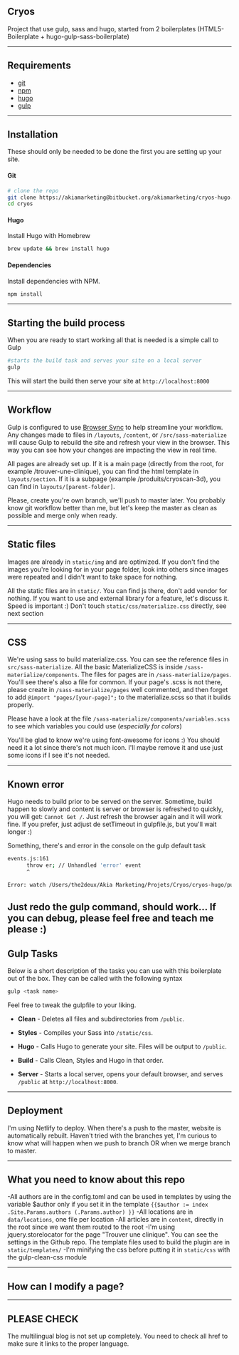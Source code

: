 ## Cryos
Project that use gulp, sass and hugo, started from 2 boilerplates (HTML5-Boilerplate + hugo-gulp-sass-boilerplate)

---
## Requirements
* [git](http://git-scm.com)
* [npm](https://www.npmjs.com/about)
* [hugo](https://gohugo.io)
* [gulp](https://gulpjs.com/)

---
## Installation
These should only be needed to be done the first you are setting up your site.

#### Git
```bash
# clone the repo
git clone https://akiamarketing@bitbucket.org/akiamarketing/cryos-hugo.git cryos
cd cryos

```

#### Hugo
Install Hugo with Homebrew
```bash
brew update && brew install hugo
```

#### Dependencies
Install  dependencies with NPM.

```bash
npm install
```

---
## Starting the build process
When you are ready to start working all that is needed is a simple call to Gulp
```bash
#starts the build task and serves your site on a local server
gulp
```
This will start the build then serve your site at `http://localhost:8000`

---
## Workflow
Gulp is configured to use [Browser Sync](https://www.browsersync.io/) to help streamline your workflow. Any changes made to files in `/layouts`, `/content`, or `/src/sass-materialize` will cause Gulp to rebuild the site and refresh your view in the browser. This way you can see how your changes are impacting the view in real time.

All pages are already set up. If it is a main page (directly from the root, for example /trouver-une-clinique), you can find the html template in `layouts/section`. If it is a subpage (example /produits/cryoscan-3d), you can find in `layouts/[parent-folder]`.

Please, create you're own branch, we'll push to master later. You probably know git workflow better than me, but let's keep the master as clean as possible and merge only when ready.

---
## Static files

Images are already in `static/img` and are optimized. If you don't find the images you're looking for in your page folder, look into others since images were repeated and I didn't want to take space for nothing. 

All the static files are in `static/`. You can find js there, don't add vendor for nothing. If you want to use and external library for a feature, let's discuss it. Speed is important :) Don't touch `static/css/materialize.css` directly, see next section

---
## CSS

We're using sass to build materialize.css. You can see the reference files in `src/sass-materialize`. All the basic MaterializeCSS is inside `/sass-materialize/components`. The files for pages are in `/sass-materialize/pages`. You'll see there's also a file for common. If your page's .scss is not there, please create in `/sass-materialize/pages` well commented, and then forget to add `@import "pages/[your-page]";` to the materialize.scss so that it builds properly.

Please have a look at the file `/sass-materialize/components/variables.scss` to see which variables you could use (*especially for colors*)

You'll be glad to know we're using font-awesome for icons :) You should need it a lot since there's not much icon. I'll maybe remove it and use just some icons if I see it's not needed.

---

## Known error
Hugo needs to build prior to be served on the server. Sometime, build happen to slowly and content is server or browser is refreshed to quickly, you will get: `Cannot Get /`. Just refresh the browser again and it will work fine. If you prefer, just adjust de setTimeout in gulpfile.js, but you'll wait longer :)

Something, there's and error in the console on the gulp default task

```bash
events.js:161
      throw er; // Unhandled 'error' event
      ^

Error: watch /Users/the2deux/Akia Marketing/Projets/Cryos/cryos-hugo/public/blogue ENOENT
```

Just redo the gulp command, should work... If you can debug, please feel free and teach me please :)
---

## Gulp Tasks
Below is a short description of the tasks you can use with this boilerplate out of the box. They can be called with the following syntax
```bash
gulp <task name>
```

Feel free to tweak the gulpfile to your liking.

* **Clean** - Deletes all files and subdirectories from `/public`.

* **Styles** - Compiles your Sass into `/static/css`.

* **Hugo** - Calls Hugo to generate your site. Files will be output to `/public`.

* **Build** - Calls Clean, Styles and Hugo in that order.

* **Server** - Starts a local server, opens your default browser, and serves `/public` at `http://localhost:8000`.

---
## Deployment

I'm using Netlify to deploy. When there's a push to the master, website is automatically rebuilt. Haven't tried with the branches yet, I'm curious to know what will happen when we push to branch OR when we merge branch to master.

---
## What you need to know about this repo

-All authors are in the config.toml and can be used in templates by using the variable $author only if you set it in the template `{{$author := index .Site.Params.authors (.Params.author) }}`
-All locations are in `data/locations`, one file per location
-All articles are in `content`, directly in the root since we want them routed to the root
-I'm using jquery.storelocator for the page "Trouver une clinique". You can see the settings in the Github repo. The template files used to build the plugin are in `static/templates/`
-I'm minifying the css before putting it in `static/css` with the gulp-clean-css module

---
## How can I modify a page?


---
## PLEASE CHECK

The multilingual blog is not set up completely. You need to check all href to make sure it links to the proper language.


